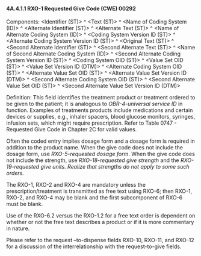 #### 4A.4.1.1 RXO-1 Requested Give Code (CWE) 00292

Components: &lt;Identifier (ST)> ^ &lt;Text (ST)> ^ &lt;Name of Coding System (ID)> ^ &lt;Alternate Identifier (ST)> ^ &lt;Alternate Text (ST)> ^ &lt;Name of Alternate Coding System (ID)> ^ &lt;Coding System Version ID (ST)> ^ &lt;Alternate Coding System Version ID (ST)> ^ &lt;Original Text (ST)> ^ &lt;Second Alternate Identifier (ST)> ^ &lt;Second Alternate Text (ST)> ^ &lt;Name of Second Alternate Coding System (ID)> ^ &lt;Second Alternate Coding System Version ID (ST)> ^ &lt;Coding System OID (ST)> ^ &lt;Value Set OID (ST)> ^ &lt;Value Set Version ID (DTM)> ^ &lt;Alternate Coding System OID (ST)> ^ &lt;Alternate Value Set OID (ST)> ^ &lt;Alternate Value Set Version ID (DTM)> ^ &lt;Second Alternate Coding System OID (ST)> ^ &lt;Second Alternate Value Set OID (ST)> ^ &lt;Second Alternate Value Set Version ID (DTM)>

Definition: This field identifies the treatment product or treatment ordered to be given to the patient; it is analogous to _OBR-4-universal service ID_ in function. Examples of treatments products include medications and certain devices or supplies, e.g., inhaler spacers, blood glucose monitors, syringes, infusion sets, which might require prescription. Refer to Table 0747 - Requested Give Code in Chapter 2C for valid values.

Often the coded entry implies dosage form and a dosage form is required in addition to the product name. When the give code does not include the dosage form, use _RXO-5-requested dosage form_. When the give code does not include the strength, use _RXO-18-requested give strength_ and the _RXO-19-requested give units. Realize that strengths do not apply to some such orders._

The RXO-1, RXO-2 and RXO-4 are mandatory unless the prescription/treatment is transmitted as free text using RXO-6; then RXO-1, RXO-2, and RXO-4 may be blank and the first subcomponent of RXO-6 must be blank.

Use of the RXO-6.2 versus the RXO-1.2 for a free text order is dependent on whether or not the free text describes a product or if it is more commentary in nature.

Please refer to the request –to-dispense fields RXO-10, RXO-11, and RXO-12 for a discussion of the interrelationship with the request-to-give fields.
